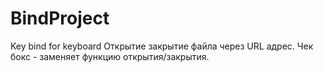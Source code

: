 # BindProject
Key bind for keyboard
Открытие закрытие файла через URL адрес.
Чек бокс - заменяет функцию открытия/закрытия.
